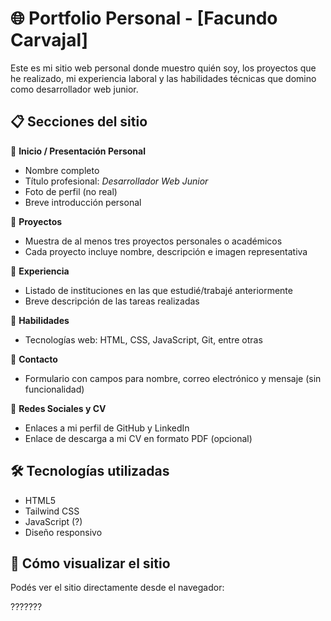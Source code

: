 # 🌐 Portfolio Personal - [Facundo Carvajal]

Este es mi sitio web personal donde muestro quién soy, los proyectos que he realizado, mi experiencia laboral y las habilidades técnicas que domino como desarrollador web junior.

## 📋 Secciones del sitio

🔹 **Inicio / Presentación Personal**
- Nombre completo
- Título profesional: *Desarrollador Web Junior*
- Foto de perfil (no real)
- Breve introducción personal

🔹 **Proyectos**
- Muestra de al menos tres proyectos personales o académicos
- Cada proyecto incluye nombre, descripción e imagen representativa

🔹 **Experiencia**
- Listado de instituciones en las que estudié/trabajé anteriormente
- Breve descripción de las tareas realizadas

🔹 **Habilidades**
- Tecnologías web: HTML, CSS, JavaScript, Git, entre otras

🔹 **Contacto**
- Formulario con campos para nombre, correo electrónico y mensaje (sin funcionalidad)

🔹 **Redes Sociales y CV**
- Enlaces a mi perfil de GitHub y LinkedIn
- Enlace de descarga a mi CV en formato PDF (opcional)

## 🛠️ Tecnologías utilizadas

- HTML5
- Tailwind CSS
- JavaScript (?)
- Diseño responsivo

## 🚀 Cómo visualizar el sitio

Podés ver el sitio directamente desde el navegador:

???????

